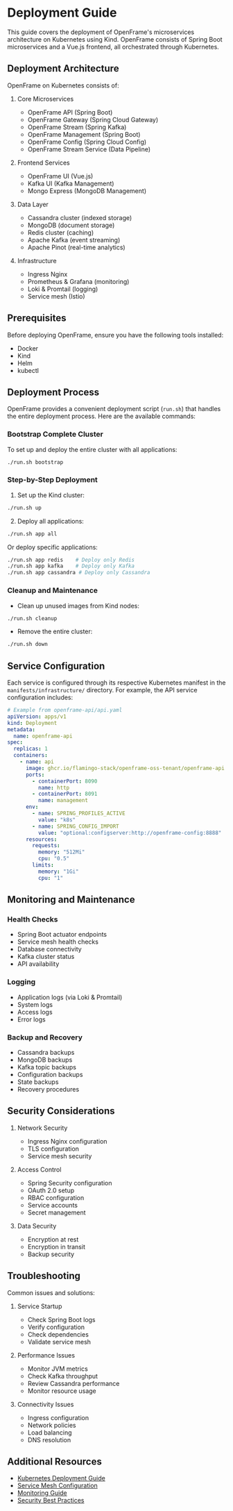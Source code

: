 # Deployment Guide

This guide covers the deployment of OpenFrame's microservices architecture on Kubernetes using Kind. OpenFrame consists of Spring Boot microservices and a Vue.js frontend, all orchestrated through Kubernetes.

## Deployment Architecture

OpenFrame on Kubernetes consists of:

1. Core Microservices
   - OpenFrame API (Spring Boot)
   - OpenFrame Gateway (Spring Cloud Gateway)
   - OpenFrame Stream (Spring Kafka)
   - OpenFrame Management (Spring Boot)
   - OpenFrame Config (Spring Cloud Config)
   - OpenFrame Stream Service (Data Pipeline)

2. Frontend Services
   - OpenFrame UI (Vue.js)
   - Kafka UI (Kafka Management)
   - Mongo Express (MongoDB Management)

3. Data Layer
   - Cassandra cluster (indexed storage)
   - MongoDB (document storage)
   - Redis cluster (caching)
   - Apache Kafka (event streaming)
   - Apache Pinot (real-time analytics)

4. Infrastructure
   - Ingress Nginx
   - Prometheus & Grafana (monitoring)
   - Loki & Promtail (logging)
   - Service mesh (Istio)

## Prerequisites

Before deploying OpenFrame, ensure you have the following tools installed:
- Docker
- Kind
- Helm
- kubectl

## Deployment Process

OpenFrame provides a convenient deployment script (`run.sh`) that handles the entire deployment process. Here are the available commands:

### Bootstrap Complete Cluster
To set up and deploy the entire cluster with all applications:
```bash
./run.sh bootstrap
```

### Step-by-Step Deployment

1. Set up the Kind cluster:
```bash
./run.sh up
```

2. Deploy all applications:
```bash
./run.sh app all
```

Or deploy specific applications:
```bash
./run.sh app redis    # Deploy only Redis
./run.sh app kafka    # Deploy only Kafka
./run.sh app cassandra # Deploy only Cassandra
```

### Cleanup and Maintenance

- Clean up unused images from Kind nodes:
```bash
./run.sh cleanup
```

- Remove the entire cluster:
```bash
./run.sh down
```

## Service Configuration

Each service is configured through its respective Kubernetes manifest in the `manifests/infrastructure/` directory. For example, the API service configuration includes:

```yaml
# Example from openframe-api/api.yaml
apiVersion: apps/v1
kind: Deployment
metadata:
  name: openframe-api
spec:
  replicas: 1
  containers:
    - name: api
      image: ghcr.io/flamingo-stack/openframe-oss-tenant/openframe-api:latest
      ports:
        - containerPort: 8090
          name: http
        - containerPort: 8091
          name: management
      env:
        - name: SPRING_PROFILES_ACTIVE
          value: "k8s"
        - name: SPRING_CONFIG_IMPORT
          value: "optional:configserver:http://openframe-config:8888"
      resources:
        requests:
          memory: "512Mi"
          cpu: "0.5"
        limits:
          memory: "1Gi"
          cpu: "1"
```

## Monitoring and Maintenance

### Health Checks
- Spring Boot actuator endpoints
- Service mesh health checks
- Database connectivity
- Kafka cluster status
- API availability

### Logging
- Application logs (via Loki & Promtail)
- System logs
- Access logs
- Error logs

### Backup and Recovery
- Cassandra backups
- MongoDB backups
- Kafka topic backups
- Configuration backups
- State backups
- Recovery procedures

## Security Considerations

1. Network Security
   - Ingress Nginx configuration
   - TLS configuration
   - Service mesh security

2. Access Control
   - Spring Security configuration
   - OAuth 2.0 setup
   - RBAC configuration
   - Service accounts
   - Secret management

3. Data Security
   - Encryption at rest
   - Encryption in transit
   - Backup security

## Troubleshooting

Common issues and solutions:

1. Service Startup
   - Check Spring Boot logs
   - Verify configuration
   - Check dependencies
   - Validate service mesh

2. Performance Issues
   - Monitor JVM metrics
   - Check Kafka throughput
   - Review Cassandra performance
   - Monitor resource usage

3. Connectivity Issues
   - Ingress configuration
   - Network policies
   - Load balancing
   - DNS resolution

## Additional Resources

- [Kubernetes Deployment Guide](kubernetes.md)
- [Service Mesh Configuration](../architecture/service-mesh.md)
- [Monitoring Guide](../operations/monitoring.md)
- [Security Best Practices](../security/overview.md)  